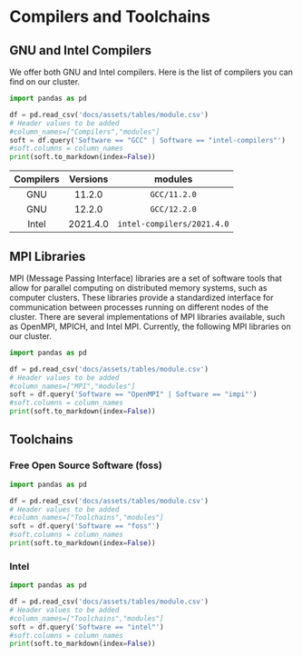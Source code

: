 # Compilers and Toolchains
## GNU and Intel Compilers 
We offer both GNU and Intel compilers. Here is the list of compilers you can find on our cluster.
```python exec="on"
import pandas as pd

df = pd.read_csv('docs/assets/tables/module.csv')
# Header values to be added
#column_names=["Compilers","modules"]
soft = df.query('Software == "GCC" | Software == "intel-compilers"')
#soft.columns = column_names
print(soft.to_markdown(index=False))
```

|  Compilers  |  Versions  |          modules           |
|:-----------:|:----------:|:--------------------------:|
|     GNU     |   11.2.0   |        `GCC/11.2.0`        |
|     GNU     |   12.2.0   |        `GCC/12.2.0`        |
|    Intel    |  2021.4.0  | `intel-compilers/2021.4.0` |

## MPI Libraries
MPI (Message Passing Interface) libraries are a set of software tools that allow for parallel computing on distributed memory systems, such as computer clusters. These libraries provide a standardized interface for communication between processes running on different nodes of the cluster. There are several implementations of MPI libraries available, such as OpenMPI, MPICH, and Intel MPI. Currently, the following MPI libraries on our cluster.

```python exec="on"
import pandas as pd

df = pd.read_csv('docs/assets/tables/module.csv')
# Header values to be added
#column_names=["MPI","modules"]
soft = df.query('Software == "OpenMPI" | Software == "impi"')
#soft.columns = column_names
print(soft.to_markdown(index=False))
```

## Toolchains

### Free Open Source Software (foss)

```python exec="on"
import pandas as pd

df = pd.read_csv('docs/assets/tables/module.csv')
# Header values to be added
#column_names=["Toolchains","modules"]
soft = df.query('Software == "foss"')
#soft.columns = column_names
print(soft.to_markdown(index=False))
```
### Intel

```python exec="on"
import pandas as pd

df = pd.read_csv('docs/assets/tables/module.csv')
# Header values to be added
#column_names=["Toolchains","modules"]
soft = df.query('Software == "intel"')
#soft.columns = column_names
print(soft.to_markdown(index=False))
```